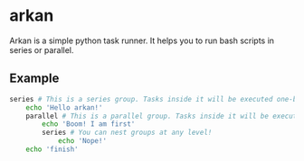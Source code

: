 # arkan

Arkan is a simple python task runner. It helps you to run bash scripts in series or parallel.

## Example

```bash
series # This is a series group. Tasks inside it will be executed one-by-one
    echo 'Hello arkan!'
    parallel # This is a parallel group. Tasks inside it will be executed in parallel
        echo 'Boom! I am first'
        series # You can nest groups at any level!
            echo 'Nope!'
    echo 'finish'
```


